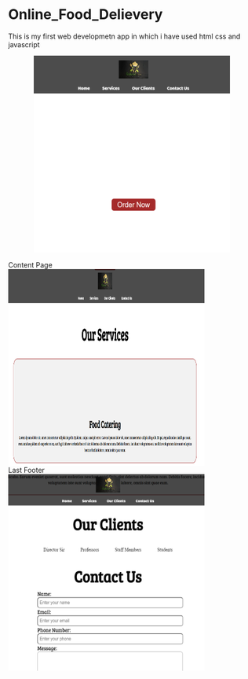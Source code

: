 # Online_Food_Delievery
This is my first web developmetn app in which i have used html css and javascript 
<br>
<center><img src="sc/sc.1.png" width="400px" height="400px" align="middle"></center>
<br>
Content Page
<br>
<img src="sc/sc.2.png" width="400px" height="400px" style="vertical-align:middle">
<br>
Last Footer 
<br>
<img src="sc/sc.3.png" width="400px" height="400px" style="vertical-align:middle">
